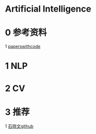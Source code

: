 # Artificial Intelligence

0 参考资料
=
1  [paperswithcode](https://paperswithcode.com/sota)

1 NLP
=


2 CV
=

3 推荐
=
1  [石晓文github](https://github.com/princewen/tensorflow_practice/tree/master/recommendation)
